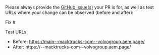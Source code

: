 Please always provide the [GitHub issue(s)](../issues) your PR is for, as well as test URLs where your change can be observed (before and after):

Fix #<gh-issue-id>

Test URLs:
- Before: https://main--macktrucks-com--volvogroup.aem.page/
- After: https://<branch>--macktrucks-com--volvogroup.aem.page/
